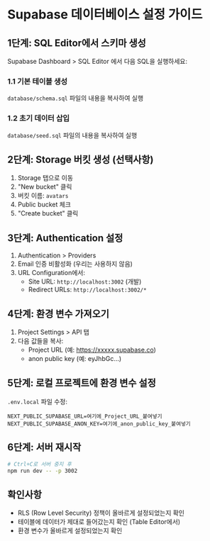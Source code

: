 # Supabase 데이터베이스 설정 가이드

## 1단계: SQL Editor에서 스키마 생성

Supabase Dashboard > SQL Editor 에서 다음 SQL을 실행하세요:

### 1.1 기본 테이블 생성
`database/schema.sql` 파일의 내용을 복사하여 실행

### 1.2 초기 데이터 삽입
`database/seed.sql` 파일의 내용을 복사하여 실행

## 2단계: Storage 버킷 생성 (선택사항)

1. Storage 탭으로 이동
2. "New bucket" 클릭
3. 버킷 이름: `avatars`
4. Public bucket 체크
5. "Create bucket" 클릭

## 3단계: Authentication 설정

1. Authentication > Providers
2. Email 인증 비활성화 (우리는 사용하지 않음)
3. URL Configuration에서:
   - Site URL: `http://localhost:3002` (개발)
   - Redirect URLs: `http://localhost:3002/*`

## 4단계: 환경 변수 가져오기

1. Project Settings > API 탭
2. 다음 값들을 복사:
   - Project URL (예: https://xxxxx.supabase.co)
   - anon public key (예: eyJhbGc...)

## 5단계: 로컬 프로젝트에 환경 변수 설정

`.env.local` 파일 수정:
```
NEXT_PUBLIC_SUPABASE_URL=여기에_Project_URL_붙여넣기
NEXT_PUBLIC_SUPABASE_ANON_KEY=여기에_anon_public_key_붙여넣기
```

## 6단계: 서버 재시작

```bash
# Ctrl+C로 서버 중지 후
npm run dev -- -p 3002
```

## 확인사항

- RLS (Row Level Security) 정책이 올바르게 설정되었는지 확인
- 테이블에 데이터가 제대로 들어갔는지 확인 (Table Editor에서)
- 환경 변수가 올바르게 설정되었는지 확인